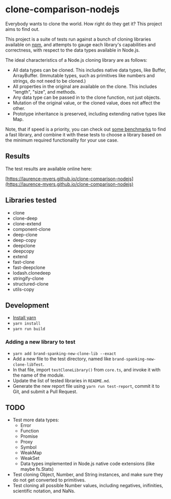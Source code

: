 # clone-comparison-nodejs

Everybody wants to clone the world. How right do they get it? This project aims to find out.

This project is a suite of tests run against a bunch of cloning libraries available on [npm](https://www.npmjs.com/), and attempts to gauge each library's capabilities and correctness, with respect to the data types available in Node.js.

The ideal characteristics of a Node.js cloning library are as follows:

- All data types can be cloned. This includes native data types, like Buffer, ArrayBuffer. (Immutable types, such as primitives like numbers and strings, do not need to be cloned.)
- All properties in the original are available on the clone. This includes "length", "size", and methods.
- Any data type can be passed in to the clone function, not just objects.
- Mutation of the original value, or the cloned value, does not affect the other.
- Prototype inheritance is preserved, including extending native types like Map.

Note, that if speed is a priority, you can check out [some benchmarks](https://github.com/ahmadnassri/benchmark-node-clone) to find a fast library, and combine it with these tests to choose a library based on the minimum required functionality for your use case.

## Results

The test results are available online here:

[https://laurence-myers.github.io/clone-comparison-nodejs](https://laurence-myers.github.io/clone-comparison-nodejs)

## Libraries tested

- clone
- clone-deep
- clone-extend
- component-clone
- deep-clone
- deep-copy
- deepclone
- deepcopy
- extend
- fast-clone
- fast-deepclone
- lodash.clonedeep
- stringify-clone
- structured-clone
- utils-copy

## Development

- [Install yarn](https://yarnpkg.com/en/docs/install)
- `yarn install`
- `yarn run build`

### Adding a new library to test

- `yarn add brand-spanking-new-clone-lib --exact`
- Add a new file to the test directory, named like `brand-spanking-new-clone-libTest`.
- In that file, import `testCloneLibrary()` from `core.ts`, and invoke it with the name of the module.
- Update the list of tested libraries in `README.md`.
- Generate the new report file using `yarn run test-report`, commit it to Git, and submit a Pull Request.

## TODO

- Test more data types:
  - Error
  - Function
  - Promise
  - Proxy
  - Symbol
  - WeakMap
  - WeakSet
  - Data types implemented in Node.js native code extensions (like maybe fs.Stats)
- Test cloning Object, Number, and String instances, and make sure they do not get converted to primitives.
- Test cloning all possible Number values, including negatives, inifinities, scientific notation, and NaNs.
